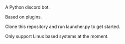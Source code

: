 A Python discord bot.

Based on plugins.

Clone this repository and run launcher.py to get started.

Only support Linux based systems at the moment.